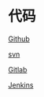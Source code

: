 # 代码

[Github](Github/Github.md "Github")

[svn](svn/svn.md "svn")

[Gitlab](Gitlab/Gitlab.md "Gitlab")

[Jenkins](Jenkins/Jenkins.md "Jenkins")
